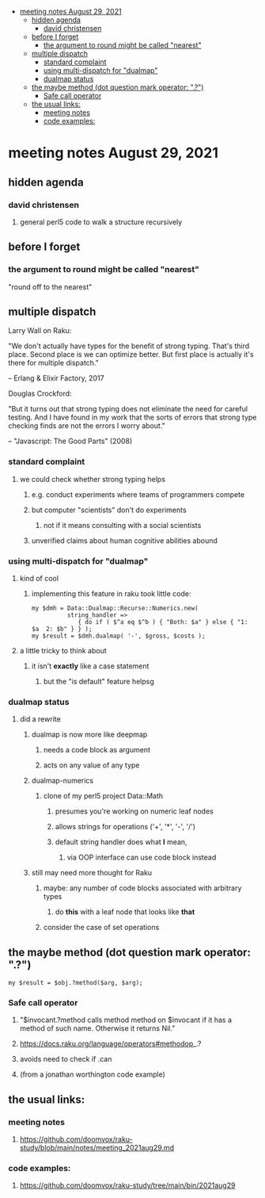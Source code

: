 - [meeting notes August 29, 2021](#org0df0d0b)
  - [hidden agenda](#orgb58fd84)
    - [david christensen](#orga20d3dd)
  - [before I forget](#orgcc38a47)
    - [the argument to round might be called "nearest"](#org6fb9fa6)
  - [multiple dispatch](#orgcb0b9c7)
    - [standard complaint](#orga4e902d)
    - [using multi-dispatch for "dualmap"](#orgee4f72a)
    - [dualmap status](#orge343b88)
  - [the maybe method (dot question mark operator: ".?")](#org552ef9f)
    - [Safe call operator](#org0e06fb4)
  - [the usual links:](#org3847d14)
    - [meeting notes](#org6df6dcf)
    - [code examples:](#org2889881)


<a id="org0df0d0b"></a>

# meeting notes August 29, 2021


<a id="orgb58fd84"></a>

## hidden agenda


<a id="orga20d3dd"></a>

### david christensen

1.  general perl5 code to walk a structure recursively


<a id="orgcc38a47"></a>

## before I forget


<a id="org6fb9fa6"></a>

### the argument to round might be called "nearest"

"round off to the nearest"


<a id="orgcb0b9c7"></a>

## multiple dispatch

Larry Wall on Raku:

"We don't actually have types for the benefit of strong typing. That's third place. Second place is we can optimize better. But first place is actually it's there for multiple dispatch."

&#x2013; Erlang & Elixir Factory, 2017

Douglas Crockford:

"But it turns out that strong typing does not eliminate the need for careful testing. And I have found in my work that the sorts of errors that strong type checking finds are not the errors I worry about."

&#x2013; "Javascript: The Good Parts" (2008)


<a id="orga4e902d"></a>

### standard complaint

1.  we could check whether strong typing helps

    1.  e.g. conduct experiments where teams of programmers compete
    
    2.  but computer "scientists" don't do experiments
    
        1.  not if it means consulting with a social scientists
    
    3.  unverified claims about human cognitive abilities abound


<a id="orgee4f72a"></a>

### using multi-dispatch for "dualmap"

1.  kind of cool

    1.  implementing this feature in raku took little code:
    
        ```perl6
        my $dmh = Data::Dualmap::Recurse::Numerics.new( 
                  string_handler => 
                     { do if ( $^a eq $^b ) { "Both: $a" } else { "1: $a  2: $b" } } );
        my $result = $dmh.dualmap( '-', $gross, $costs );
        ```

2.  a little tricky to think about

    1.  it isn't **exactly** like a case statement
    
        1.  but the "is default" feature helpsg


<a id="orge343b88"></a>

### dualmap status

1.  did a rewrite

    1.  dualmap is now more like deepmap
    
        1.  needs a code block as argument
        
        2.  acts on any value of any type
    
    2.  dualmap-numerics
    
        1.  clone of my perl5 project Data::Math
        
            1.  presumes you're working on numeric leaf nodes
            
            2.  allows strings for operations ('+', '\*', '-', '/')
            
            3.  default string handler does what **I** mean,
            
                1.  via OOP interface can use code block instead
    
    3.  still may need more thought for Raku
    
        1.  maybe: any number of code blocks associated with arbitrary types
        
            1.  do **this** with a leaf node that looks like **that**
        
        2.  consider the case of set operations


<a id="org552ef9f"></a>

## the maybe method (dot question mark operator: ".?")

```perl6
my $result = $obj.?method($arg, $arg);
```


<a id="org0e06fb4"></a>

### Safe call operator

1.  "$invocant.?method calls method method on $invocant if it has a method of such name. Otherwise it returns Nil."

2.  <https://docs.raku.org/language/operators#methodop>\_.?

3.  avoids need to check if .can

4.  (from a jonathan worthington code example)


<a id="org3847d14"></a>

## the usual links:


<a id="org6df6dcf"></a>

### meeting notes

1.  <https://github.com/doomvox/raku-study/blob/main/notes/meeting_2021aug29.md>


<a id="org2889881"></a>

### code examples:

1.  <https://github.com/doomvox/raku-study/tree/main/bin/2021aug29>
